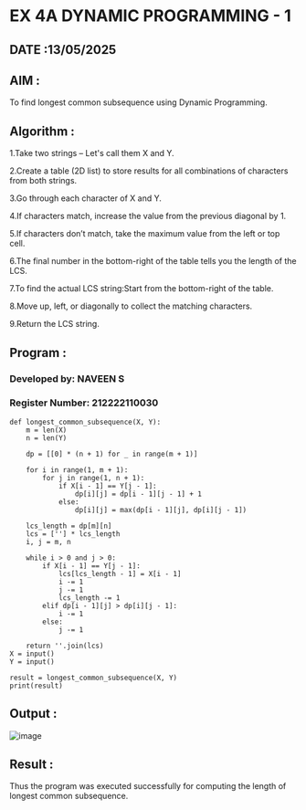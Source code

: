 # EX 4A DYNAMIC PROGRAMMING - 1

## DATE :13/05/2025

## AIM :

To find longest common subsequence using Dynamic Programming.

## Algorithm :

1.Take two strings – Let's call them X and Y.

2.Create a table (2D list) to store results for all combinations of characters from both strings.

3.Go through each character of X and Y.

4.If characters match, increase the value from the previous diagonal by 1.

5.If characters don’t match, take the maximum value from the left or top cell.

6.The final number in the bottom-right of the table tells you the length of the LCS.

7.To find the actual LCS string:Start from the bottom-right of the table.

8.Move up, left, or diagonally to collect the matching characters.

9.Return the LCS string.

## Program :

### Developed by: NAVEEN S
### Register Number: 212222110030

```
def longest_common_subsequence(X, Y):
    m = len(X)
    n = len(Y)

    dp = [[0] * (n + 1) for _ in range(m + 1)]

    for i in range(1, m + 1):
        for j in range(1, n + 1):
            if X[i - 1] == Y[j - 1]:
                dp[i][j] = dp[i - 1][j - 1] + 1
            else:
                dp[i][j] = max(dp[i - 1][j], dp[i][j - 1])

    lcs_length = dp[m][n]
    lcs = [''] * lcs_length
    i, j = m, n

    while i > 0 and j > 0:
        if X[i - 1] == Y[j - 1]:
            lcs[lcs_length - 1] = X[i - 1]
            i -= 1
            j -= 1
            lcs_length -= 1
        elif dp[i - 1][j] > dp[i][j - 1]:
            i -= 1
        else:
            j -= 1

    return ''.join(lcs)
X = input()
Y = input()

result = longest_common_subsequence(X, Y)
print(result)

```

## Output :

![image](https://github.com/user-attachments/assets/7a55a1f2-46d0-45cb-8a39-b80cec1939d3)


## Result :

Thus the program was executed successfully for computing the length of longest common subsequence.
